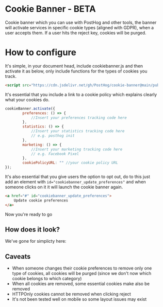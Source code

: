 # Cookie Banner - BETA
Cookie banner which you can use with PostHog and other tools, the banner will activate services in specific cookie types (aligned with GDPR), when a user accepts them. If a user hits the reject key, cookies will be purged.

# How to configure
It's simple, in your document head, include cookiebanner.js and then activate it as below, only include functions for the types of cookies you track.

```html
<script src="https://cdn.jsdelivr.net/gh/PostHog/cookie-banner@main/public/cookiebanner.min.js"></script>
```

It's essential that you include a link to a cookie policy which explains clearly what your cookies do.

```javascript
cookieBanner.activate({
        preferences: () => {
            //Insert your preferences tracking code here
        },
        statistics: () => {
            //Insert your statistics tracking code here
            // e.g. posthog init
        },  
        marketing: () => {
            //Insert your marketing tracking code here
            // e.g. Facebook Pixel
        },
        cookiePolicyURL: "" //your cookie policy URL
});
````

It's also essential that you give users the option to opt out, do to this just add an element with `id="cookiebanner_update_preferences"` and when someone clicks on it it will launch the cookie banner again.

```html
<a href="#" id="cookiebanner_update_preferences">
    Update cookie preferences
</a>
```
Now you're ready to go

## How does it look?
We've gone for simplicty here:


## Caveats
* When someone changes their cookie preferences to remove only one type of cookies, all cookies will be purged (since we don't now which cookie belongs to which category)
* When all cookies are removed, some essential cookies make also be removed
* HTTPOnly cookies cannot be removed when clicking reject
* It's not been tested well on mobile so some layout issues may exist
